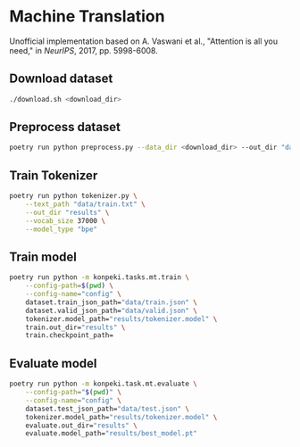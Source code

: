 # Machine Translation
Unofficial implementation based on A. Vaswani et al., "Attention is all you need," in *NeurIPS*, 2017, pp. 5998-6008.

## Download dataset
```bash
./download.sh <download_dir>
```

## Preprocess dataset
```bash
poetry run python preprocess.py --data_dir <download_dir> --out_dir "data"
```

## Train Tokenizer
```bash
poetry run python tokenizer.py \
    --text_path "data/train.txt" \
    --out_dir "results" \
    --vocab_size 37000 \
    --model_type "bpe"
```

## Train model
```bash
poetry run python -m konpeki.tasks.mt.train \
    --config-path=$(pwd) \
    --config-name="config" \
    dataset.train_json_path="data/train.json" \
    dataset.valid_json_path="data/valid.json" \
    tokenizer.model_path="results/tokenizer.model" \
    train.out_dir="results" \
    train.checkpoint_path=
```

## Evaluate model
```bash
poetry run python -m konpeki.task.mt.evaluate \
    --config-path="$(pwd)" \
    --config-name="config" \
    dataset.test_json_path="data/test.json" \
    tokenizer.model_path="results/tokenizer.model" \
    evaluate.out_dir="results" \
    evaluate.model_path="results/best_model.pt"
```
